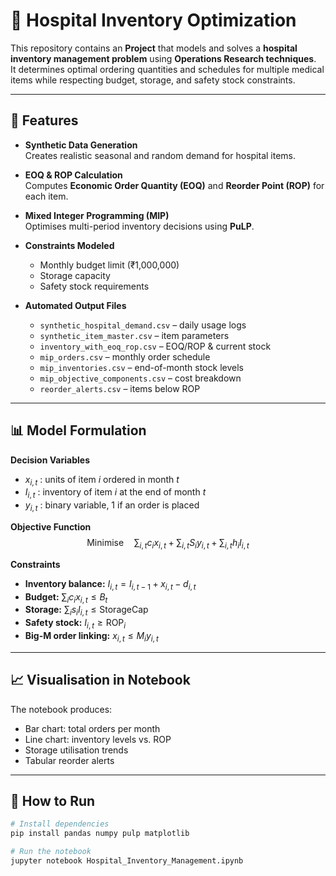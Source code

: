 # 🏥 Hospital Inventory Optimization

This repository contains an **Project** that models and solves a **hospital inventory management problem** using **Operations Research techniques**.  
It determines optimal ordering quantities and schedules for multiple medical items while respecting budget, storage, and safety stock constraints.

---

## 📌 Features

- **Synthetic Data Generation**  
  Creates realistic seasonal and random demand for hospital items.

- **EOQ & ROP Calculation**  
  Computes **Economic Order Quantity (EOQ)** and **Reorder Point (ROP)** for each item.

- **Mixed Integer Programming (MIP)**  
  Optimises multi-period inventory decisions using **PuLP**.

- **Constraints Modeled**
  - Monthly budget limit (₹1,000,000)
  - Storage capacity
  - Safety stock requirements

- **Automated Output Files**
  - `synthetic_hospital_demand.csv` – daily usage logs
  - `synthetic_item_master.csv` – item parameters
  - `inventory_with_eoq_rop.csv` – EOQ/ROP & current stock
  - `mip_orders.csv` – monthly order schedule
  - `mip_inventories.csv` – end-of-month stock levels
  - `mip_objective_components.csv` – cost breakdown
  - `reorder_alerts.csv` – items below ROP

---

## 📊 Model Formulation

**Decision Variables**
- $x_{i,t}$ : units of item $i$ ordered in month $t$
- $I_{i,t}$ : inventory of item $i$ at the end of month $t$
- $y_{i,t}$ : binary variable, 1 if an order is placed

**Objective Function**
$$
\text{Minimise} \quad \sum_{i,t} c_i x_{i,t} + \sum_{i,t} S_i y_{i,t} + \sum_{i,t} h_i I_{i,t}
$$

**Constraints**
- **Inventory balance:** $I_{i,t} = I_{i,t-1} + x_{i,t} - d_{i,t}$
- **Budget:** $\sum_i c_i x_{i,t} \le B_t$
- **Storage:** $\sum_i s_i I_{i,t} \le \text{StorageCap}$
- **Safety stock:** $I_{i,t} \ge \text{ROP}_i$
- **Big-M order linking:** $x_{i,t} \le M_i y_{i,t}$

---

## 📈 Visualisation in Notebook
The notebook produces:
- Bar chart: total orders per month
- Line chart: inventory levels vs. ROP
- Storage utilisation trends
- Tabular reorder alerts

---

## 🚀 How to Run
```bash
# Install dependencies
pip install pandas numpy pulp matplotlib

# Run the notebook
jupyter notebook Hospital_Inventory_Management.ipynb

